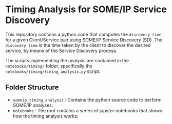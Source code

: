 # Timing Analysis for SOME/IP Service Discovery

This repository contains a python code that computes the `discovery time` for a given Client/Service pair using SOME/IP Service Discovery (SD). The `discovery time` is the time taken by the client to discover the desired service, by means of the Service Discovery process.

The scripts implementing the analysis are contained in the `notebooks/timing/` folder, specifically the `notebooks/timing/timing_analysis.py` script.

## Folder Structure

- `someip_timing_analysis` : Contains the python source code to perform SOME/IP analyses:
- `notebooks` : The root contains a series of jupyter notebooks that shows how the timing analysis works;
